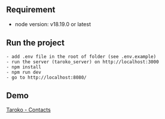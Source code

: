 ## Requirement

- node version: v18.19.0 or latest

## Run the project

```
- add .env file in the root of folder (see .env.example)
- run the server (taroko_server) on http://localhost:3000
- npm install
- npm run dev
- go to http://localhost:8080/
```

## Demo

[Taroko - Contacts](https://taroko-client-nu.vercel.app/contacts)
